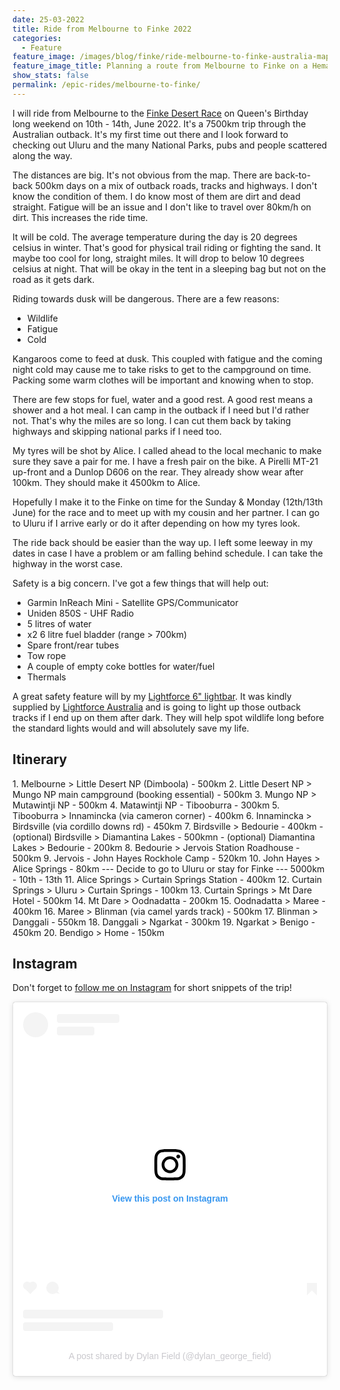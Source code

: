 ```yaml
---
date: 25-03-2022
title: Ride from Melbourne to Finke 2022
categories:
  - Feature
feature_image: /images/blog/finke/ride-melbourne-to-finke-australia-map
feature_image_title: Planning a route from Melbourne to Finke on a Hema roadmap
show_stats: false
permalink: /epic-rides/melbourne-to-finke/
---
```

I will ride from Melbourne to the <a href="https://finkedesertrace.com.au/" target="_blank">Finke Desert Race</a> on Queen's Birthday long weekend on 10th - 14th, June 2022. It's a 7500km trip through the Australian outback. It's my first time out there and I look forward to checking out Uluru and the many National Parks, pubs and people scattered along the way. 

The distances are big. It's not obvious from the map. There are back-to-back 500km days on a mix of outback roads, tracks and highways. I don't know the condition of them. I do know most of them are dirt and dead straight. Fatigue will be an issue and I don't like to travel over 80km/h on dirt. This increases the ride time.

It will be cold. The average temperature during the day is 20 degrees celsius in winter. That's good for physical trail riding or fighting the sand. It maybe too cool for long, straight miles. It will drop to below 10 degrees celsius at night. That will be okay in the tent in a sleeping bag but not on the road as it gets dark.

Riding towards dusk will be dangerous. There are a few reasons:
- Wildlife
- Fatigue
- Cold

Kangaroos come to feed at dusk. This coupled with fatigue and the coming night cold may cause me to take risks to get to the campground on time. Packing some warm clothes will be important and knowing when to stop.

There are few stops for fuel, water and a good rest. A good rest means a shower and a hot meal. I can camp in the outback if I need but I'd rather not. That's why the miles are so long. I can cut them back by taking highways and skipping national parks if I need too.

My tyres will be shot by Alice. I called ahead to the local mechanic to make sure they save a pair for me. I have a fresh pair on the bike. A Pirelli MT-21 up-front and a Dunlop D606 on the rear. They already show wear after 100km. They should make it 4500km to Alice.

Hopefully I make it to the Finke on time for the Sunday & Monday (12th/13th June) for the race and to meet up with my cousin and her partner. I can go to Uluru if I arrive early or do it after depending on how my tyres look.

The ride back should be easier than the way up. I left some leeway in my dates in case I have a problem or am falling behind schedule. I can take the highway in the worst case.

Safety is a big concern. I've got a few things that will help out:
- Garmin InReach Mini - Satellite GPS/Communicator
- Uniden 850S - UHF Radio
- 5 litres of water
- x2 6 litre fuel bladder (range > 700km)
- Spare front/rear tubes
- Tow rope
- A couple of empty coke bottles for water/fuel
- Thermals

A great safety feature will by my <a href="{% post_url 2020-06-19-lightforce-lightbar %}">Lightforce 6" lightbar</a>. It was kindly supplied by <a href="https://au.lightforce.com/" target="_blank">Lightforce Australia</a> and is going to light up those outback tracks if I end up on them after dark. They will help spot wildlife long before the standard lights would and will absolutely save my life.

<h2>Itinerary</h2>
1. Melbourne > Little Desert NP (Dimboola) - 500km
2. Little Desert NP > Mungo NP main campground (booking essential) - 500km
3. Mungo NP > Mutawintji NP - 500km
4. Matawintji NP - Tibooburra - 300km 
5. Tibooburra > Innamincka (via cameron corner) - 400km
6. Innamincka > Birdsville (via cordillo downs rd) - 450km
7. Birdsville > Bedourie - 400km 
- (optional) Birdsville > Diamantina Lakes - 500kmn
- (optional) Diamantina Lakes > Bedourie - 200km
8. Bedourie > Jervois Station Roadhouse - 500km
9. Jervois - John Hayes Rockhole Camp - 520km
10. John Hayes > Alice Springs - 80km
--- Decide to go to Uluru or stay for Finke --- 5000km - 10th - 13th
11. Alice Springs > Curtain Springs Station - 400km
12. Curtain Springs > Uluru > Curtain Springs - 100km
13. Curtain Springs > Mt Dare Hotel - 500km
14. Mt Dare > Oodnadatta - 200km
15. Oodnadatta > Maree - 400km
16. Maree > Blinman (via camel yards track) - 500km
17. Blinman > Danggali - 550km
18. Danggali > Ngarkat - 300km
19. Ngarkat > Benigo - 450km
20. Bendigo > Home - 150km


<h2>Instagram</h2>
<p>Don't forget to <a href="https://instagram.com/dylan_george_field" target="_blank">follow me on Instagram</a> 
for short snippets of the trip!</p>
<div style="display:flex;justify-content:center">
<blockquote class="instagram-media" data-instgrm-captioned data-instgrm-permalink="https://www.instagram.com/p/CbhZbnqPd7N/?utm_source=ig_embed&amp;utm_campaign=loading" data-instgrm-version="14" style=" background:#FFF; border:0; border-radius:3px; box-shadow:0 0 1px 0 rgba(0,0,0,0.5),0 1px 10px 0 rgba(0,0,0,0.15); margin: 1px; max-width:540px; min-width:326px; padding:0; width:99.375%; width:-webkit-calc(100% - 2px); width:calc(100% - 2px);"><div style="padding:16px;"> <a href="https://www.instagram.com/p/CbhZbnqPd7N/?utm_source=ig_embed&amp;utm_campaign=loading" style=" background:#FFFFFF; line-height:0; padding:0 0; text-align:center; text-decoration:none; width:100%;" target="_blank"> <div style=" display: flex; flex-direction: row; align-items: center;"> <div style="background-color: #F4F4F4; border-radius: 50%; flex-grow: 0; height: 40px; margin-right: 14px; width: 40px;"></div> <div style="display: flex; flex-direction: column; flex-grow: 1; justify-content: center;"> <div style=" background-color: #F4F4F4; border-radius: 4px; flex-grow: 0; height: 14px; margin-bottom: 6px; width: 100px;"></div> <div style=" background-color: #F4F4F4; border-radius: 4px; flex-grow: 0; height: 14px; width: 60px;"></div></div></div><div style="padding: 19% 0;"></div> <div style="display:block; height:50px; margin:0 auto 12px; width:50px;"><svg width="50px" height="50px" viewBox="0 0 60 60" version="1.1" xmlns="https://www.w3.org/2000/svg" xmlns:xlink="https://www.w3.org/1999/xlink"><g stroke="none" stroke-width="1" fill="none" fill-rule="evenodd"><g transform="translate(-511.000000, -20.000000)" fill="#000000"><g><path d="M556.869,30.41 C554.814,30.41 553.148,32.076 553.148,34.131 C553.148,36.186 554.814,37.852 556.869,37.852 C558.924,37.852 560.59,36.186 560.59,34.131 C560.59,32.076 558.924,30.41 556.869,30.41 M541,60.657 C535.114,60.657 530.342,55.887 530.342,50 C530.342,44.114 535.114,39.342 541,39.342 C546.887,39.342 551.658,44.114 551.658,50 C551.658,55.887 546.887,60.657 541,60.657 M541,33.886 C532.1,33.886 524.886,41.1 524.886,50 C524.886,58.899 532.1,66.113 541,66.113 C549.9,66.113 557.115,58.899 557.115,50 C557.115,41.1 549.9,33.886 541,33.886 M565.378,62.101 C565.244,65.022 564.756,66.606 564.346,67.663 C563.803,69.06 563.154,70.057 562.106,71.106 C561.058,72.155 560.06,72.803 558.662,73.347 C557.607,73.757 556.021,74.244 553.102,74.378 C549.944,74.521 548.997,74.552 541,74.552 C533.003,74.552 532.056,74.521 528.898,74.378 C525.979,74.244 524.393,73.757 523.338,73.347 C521.94,72.803 520.942,72.155 519.894,71.106 C518.846,70.057 518.197,69.06 517.654,67.663 C517.244,66.606 516.755,65.022 516.623,62.101 C516.479,58.943 516.448,57.996 516.448,50 C516.448,42.003 516.479,41.056 516.623,37.899 C516.755,34.978 517.244,33.391 517.654,32.338 C518.197,30.938 518.846,29.942 519.894,28.894 C520.942,27.846 521.94,27.196 523.338,26.654 C524.393,26.244 525.979,25.756 528.898,25.623 C532.057,25.479 533.004,25.448 541,25.448 C548.997,25.448 549.943,25.479 553.102,25.623 C556.021,25.756 557.607,26.244 558.662,26.654 C560.06,27.196 561.058,27.846 562.106,28.894 C563.154,29.942 563.803,30.938 564.346,32.338 C564.756,33.391 565.244,34.978 565.378,37.899 C565.522,41.056 565.552,42.003 565.552,50 C565.552,57.996 565.522,58.943 565.378,62.101 M570.82,37.631 C570.674,34.438 570.167,32.258 569.425,30.349 C568.659,28.377 567.633,26.702 565.965,25.035 C564.297,23.368 562.623,22.342 560.652,21.575 C558.743,20.834 556.562,20.326 553.369,20.18 C550.169,20.033 549.148,20 541,20 C532.853,20 531.831,20.033 528.631,20.18 C525.438,20.326 523.257,20.834 521.349,21.575 C519.376,22.342 517.703,23.368 516.035,25.035 C514.368,26.702 513.342,28.377 512.574,30.349 C511.834,32.258 511.326,34.438 511.181,37.631 C511.035,40.831 511,41.851 511,50 C511,58.147 511.035,59.17 511.181,62.369 C511.326,65.562 511.834,67.743 512.574,69.651 C513.342,71.625 514.368,73.296 516.035,74.965 C517.703,76.634 519.376,77.658 521.349,78.425 C523.257,79.167 525.438,79.673 528.631,79.82 C531.831,79.965 532.853,80.001 541,80.001 C549.148,80.001 550.169,79.965 553.369,79.82 C556.562,79.673 558.743,79.167 560.652,78.425 C562.623,77.658 564.297,76.634 565.965,74.965 C567.633,73.296 568.659,71.625 569.425,69.651 C570.167,67.743 570.674,65.562 570.82,62.369 C570.966,59.17 571,58.147 571,50 C571,41.851 570.966,40.831 570.82,37.631"></path></g></g></g></svg></div><div style="padding-top: 8px;"> <div style=" color:#3897f0; font-family:Arial,sans-serif; font-size:14px; font-style:normal; font-weight:550; line-height:18px;">View this post on Instagram</div></div><div style="padding: 12.5% 0;"></div> <div style="display: flex; flex-direction: row; margin-bottom: 14px; align-items: center;"><div> <div style="background-color: #F4F4F4; border-radius: 50%; height: 12.5px; width: 12.5px; transform: translateX(0px) translateY(7px);"></div> <div style="background-color: #F4F4F4; height: 12.5px; transform: rotate(-45deg) translateX(3px) translateY(1px); width: 12.5px; flex-grow: 0; margin-right: 14px; margin-left: 2px;"></div> <div style="background-color: #F4F4F4; border-radius: 50%; height: 12.5px; width: 12.5px; transform: translateX(9px) translateY(-18px);"></div></div><div style="margin-left: 8px;"> <div style=" background-color: #F4F4F4; border-radius: 50%; flex-grow: 0; height: 20px; width: 20px;"></div> <div style=" width: 0; height: 0; border-top: 2px solid transparent; border-left: 6px solid #f4f4f4; border-bottom: 2px solid transparent; transform: translateX(16px) translateY(-4px) rotate(30deg)"></div></div><div style="margin-left: auto;"> <div style=" width: 0px; border-top: 8px solid #F4F4F4; border-right: 8px solid transparent; transform: translateY(16px);"></div> <div style=" background-color: #F4F4F4; flex-grow: 0; height: 12px; width: 16px; transform: translateY(-4px);"></div> <div style=" width: 0; height: 0; border-top: 8px solid #F4F4F4; border-left: 8px solid transparent; transform: translateY(-4px) translateX(8px);"></div></div></div> <div style="display: flex; flex-direction: column; flex-grow: 1; justify-content: center; margin-bottom: 24px;"> <div style=" background-color: #F4F4F4; border-radius: 4px; flex-grow: 0; height: 14px; margin-bottom: 6px; width: 224px;"></div> <div style=" background-color: #F4F4F4; border-radius: 4px; flex-grow: 0; height: 14px; width: 144px;"></div></div></a><p style=" color:#c9c8cd; font-family:Arial,sans-serif; font-size:14px; line-height:17px; margin-bottom:0; margin-top:8px; overflow:hidden; padding:8px 0 7px; text-align:center; text-overflow:ellipsis; white-space:nowrap;"><a href="https://www.instagram.com/p/CbhZbnqPd7N/?utm_source=ig_embed&amp;utm_campaign=loading" style=" color:#c9c8cd; font-family:Arial,sans-serif; font-size:14px; font-style:normal; font-weight:normal; line-height:17px; text-decoration:none;" target="_blank">A post shared by Dylan Field (@dylan_george_field)</a></p></div></blockquote> <script async src="//www.instagram.com/embed.js"></script>